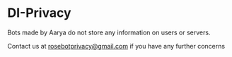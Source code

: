 # DI-Privacy

Bots made by Aarya do not store any information on users or servers.

Contact us at rosebotprivacy@gmail.com if you have any further concerns
